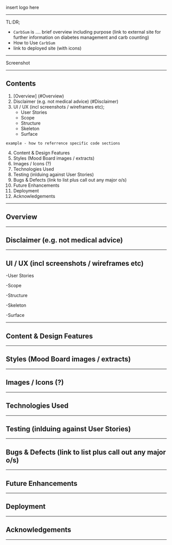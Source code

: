 insert logo here

***

TL:DR; 
- `CarbSum` is .... brief overview including purpose (link to external site for further information on diabetes management and carb counting)
- How to Use `CarbSum`
- link to deployed site (with icons)

***
Screenshot
***

## Contents
1. [Overview] (#Overview)
2. Disclaimer (e.g. not medical advice) (#Disclaimer)
3. UI / UX (incl screenshots / wireframes etc);
    - User Stories
    - Scope
    - Structure
    - Skeleton
    - Surface


```
example - how to referrence specific code sections
```

4. Content & Design Features
5. Styles (Mood Board images / extracts)
6. Images / Icons (?)
7. Technologies Used
8. Testing (inlduing against User Stories)
9. Bugs & Defects (link to list plus call out any major o/s)
10. Future Enhancements
11. Deployment
12. Acknowledgements
------

## Overview

------
## Disclaimer (e.g. not medical advice)


------
## UI / UX (incl screenshots / wireframes etc)

-User Stories

-Scope

-Structure

-Skeleton

-Surface

------
## Content & Design Features

------
## Styles (Mood Board images / extracts)

------
## Images / Icons (?)

------
## Technologies Used


------
## Testing (inlduing against User Stories)

------
## Bugs & Defects (link to list plus call out any major o/s)

------
## Future Enhancements

------
## Deployment

------
## Acknowledgements


------
